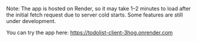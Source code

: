 Note: The app is hosted on Render, so it may take 1–2 minutes to load after the initial fetch request due to server cold starts.
Some features are still under development.

You can try the app here: https://todolist-client-3hog.onrender.com
